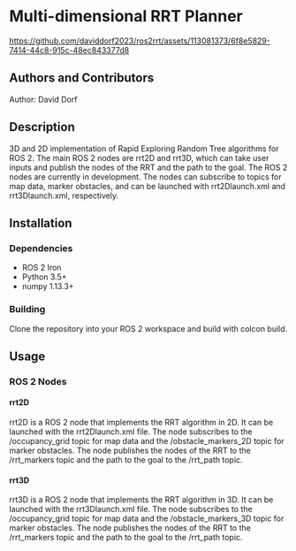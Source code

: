 # Multi-dimensional RRT Planner



https://github.com/daviddorf2023/ros2rrt/assets/113081373/6f8e5829-7414-44c8-915c-48ec843377d8

## Authors and Contributors
Author: David Dorf

## Description
3D and 2D implementation of Rapid Exploring Random Tree algorithms for ROS 2. The main ROS 2 nodes are rrt2D and rrt3D, which can take user inputs and publish the nodes of the RRT and the path to the goal. The ROS 2 nodes are currently in development. The nodes can subscribe to topics for map data, marker obstacles, and can be launched with rrt2Dlaunch.xml and rrt3Dlaunch.xml, respectively.

## Installation
### Dependencies
* ROS 2 Iron
* Python 3.5+
* numpy 1.13.3+
### Building
Clone the repository into your ROS 2 workspace and build with colcon build.

## Usage
### ROS 2 Nodes
#### rrt2D
rrt2D is a ROS 2 node that implements the RRT algorithm in 2D. It can be launched with the rrt2Dlaunch.xml file. The node subscribes to the /occupancy_grid topic for map data and the /obstacle_markers_2D topic for marker obstacles. The node publishes the nodes of the RRT to the /rrt_markers topic and the path to the goal to the /rrt_path topic.
#### rrt3D
rrt3D is a ROS 2 node that implements the RRT algorithm in 3D. It can be launched with the rrt3Dlaunch.xml file. The node subscribes to the /occupancy_grid topic for map data and the /obstacle_markers_3D topic for marker obstacles. The node publishes the nodes of the RRT to the /rrt_markers topic and the path to the goal to the /rrt_path topic.
